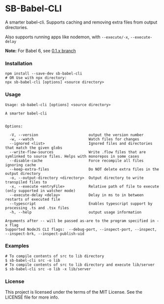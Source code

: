 # SB-Babel-CLI

A smarter babel-cli. Supports caching and removing extra files from output directories.

Also supports running apps like nodemon, with `--execute/-x`, `--execute-delay`

**Note:** For Babel 6, see [0.1.x branch](https://github.com/steelbrain/babel-cli/tree/0.1.x)

### Installation

```
npm install --save-dev sb-babel-cli
# OR Use with npx directory:
npx sb-babel-cli [options] <source directory>
```

### Usage

```
Usage: sb-babel-cli [options] <source directory>

A smarter babel-cli


Options:

  -V, --version                       output the version number
  -w, --watch                         Watch files for changes
  --ignored <list>                    Ignored files and directories that match the given globs
  --write-flow-sources                Write .flow files that are symlinked to source files. Helps with monorepos in some cases
  --disable-cache                     Force recompile all files ignoring cache
  --keep-extra-files                  Do NOT delete extra files in the output directory
  -o, --output-directory <directory>  Output directory to write transpiled files to
  -x, --execute <entryFile>           Relative path of file to execute (only supported in watcher mode)
  --execute-delay <delay>             Delay in ms to in between restarts of executed file
  --typescript                        Enables typescript support by processing .ts and .tsx files
  -h, --help                          output usage information

Arguments after -- will be passed as-are to the program specified in -x flag
Supported NodeJS CLI flags:  --debug-port, --inspect-port, --inspect, --inspect-brk, --inspect-publish-uid
```

### Examples

```
# To compile contents of src to lib directory
$ sb-babel-cli src -o lib
# To compile contents of src to lib directory and execute lib/server
$ sb-babel-cli src -o lib -x lib/server
```

### License

This project is licensed under the terms of the MIT License. See the LICENSE file for more info.
